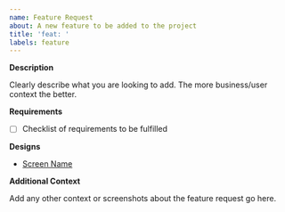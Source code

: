 ```yaml
---
name: Feature Request
about: A new feature to be added to the project
title: 'feat: '
labels: feature
---
```


**Description**

Clearly describe what you are looking to add. The more business/user context the better.

**Requirements**

- [ ] Checklist of requirements to be fulfilled

**Designs**

- [Screen Name](https://appserve.in)

**Additional Context**

Add any other context or screenshots about the feature request go here.
